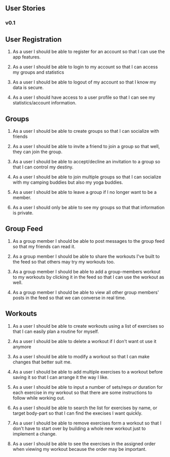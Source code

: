## User Stories
### v0.1

## User Registration

1. As a user I should be able to register for an account so that I can use the app features.

2. As a user I should be able to login to my account so that I can access my groups and statistics

3. As a user I should be able to logout of my account so that I know my data is secure.

4. As a user I should have access to a user profile so that I can see my statistics/account information.

## Groups

1. As a user I should be able to create groups so that I can socialize with friends

2. As a user I should be able to invite a friend to join a group so that well, they can join the group.

3. As a user I should be able to accept/decline an invitation to a group so that I can control my destiny.

4. As a user I should be able to join multiple groups so that I can socialize with my camping buddies but also my yoga buddies.

5. As a user I should be able to leave a group if I no longer want to be a member.

6. As a user I should only be able to see my groups so that that information is private.

## Group Feed

1. As a group member I should be able to post messages to the group feed so that my friends can read it.

2. As a group member I should be able to share the workouts I've built to the feed so that others may try my workouts too.

3. As a group member I should be able to add a group-members workout to my workouts by clicking it in the feed so that I can use the workout as well.

4. As a group member I should be able to view all other group members' posts in the feed so that we can converse in real time.


## Workouts

1. As a user I should be able to create workouts using a list of exercises so that I can easily plan a routine for myself.

2. As a user I should be able to delete a workout if I don't want ot use it anymore

3. As a user I should be able to modify a workout so that I can make changes that better suit me.

4. As a user I should be able to add multiple exercises to a workout before saving it so that I can arrange it the way I like.

5. As a user I should be able to input a number of sets/reps *or* duration for each exercise in my workout so that there are some instructions to follow while working out.

6. As a user I should be able to search the list for exercises by name, or target body-part so that I can find the execises I want quickly.

7. As a user I should be able to remove exercises form a workout so that I don't have to start over by building a whole new workout just to implement a change.

8. As a user I should be able to see the exercises in the assigned order when viewing my workout because the order may be important.

